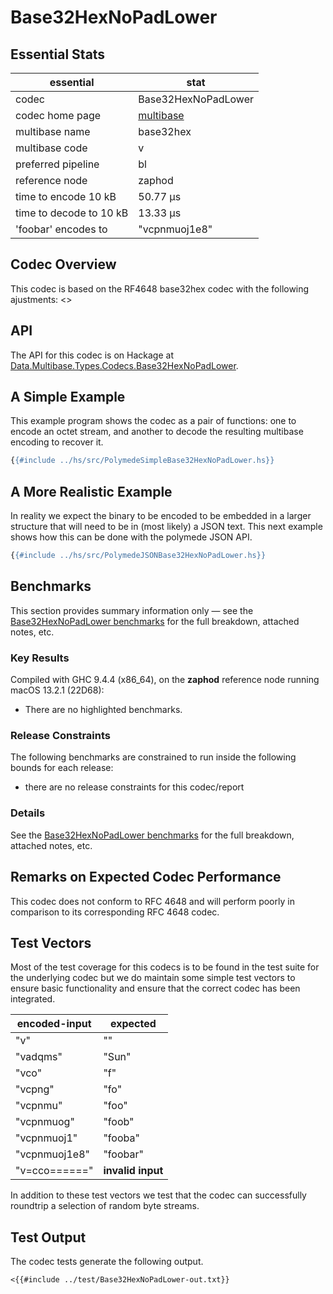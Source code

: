 # Base32HexNoPadLower

## Essential Stats

| essential               | stat                                                   |
| ----------------------- | ------------------------------------------------------ |
| codec                   | Base32HexNoPadLower                                    |
| codec home page         | [multibase](https://github.com/multiformats/multibase) |
| multibase name          | base32hex                                              |
| multibase code          | v                                                      |
| preferred pipeline      | bl                                                     |
| reference node          | zaphod                                                 |
| time to encode 10 kB    | 50.77 μs                                               |
| time to decode to 10 kB | 13.33 μs                                               |
| 'foobar' encodes to     | "vcpnmuoj1e8"                                          |


## Codec Overview

This codec is based on the RF4648 base32hex codec with the following ajustments:
<<Ajustments>>


## API

The API for this codec is on Hackage at [Data.Multibase.Types.Codecs.Base32HexNoPadLower](https://hackage.haskell.org/package/polymede-0.0.0.1/docs/Data-Multibase-Types-Codecs-Base32HexNoPadLower.html).

## A Simple Example

This example program shows the codec as a pair of functions: one to encode an octet stream, 
and another to decode the resulting multibase encoding to recover it.

```haskell
{{#include ../hs/src/PolymedeSimpleBase32HexNoPadLower.hs}}
```

## A More Realistic Example

In reality we expect the binary to be encoded to be embedded in a larger structure that will need
to be in (most likely) a JSON text. This next example shows how this can be done with the polymede
JSON API.

```haskell
{{#include ../hs/src/PolymedeJSONBase32HexNoPadLower.hs}}
```

## Benchmarks


This section provides summary information only &mdash; see the [Base32HexNoPadLower benchmarks](https://cdornan.github.io/polymede-benchmarks/benchmarks/0.0.0.1/Base32HexNoPadLower.html) for the full
breakdown, attached notes, etc.

### Key Results

Compiled with GHC 9.4.4 (x86_64), on the **zaphod** reference node running macOS 13.2.1 (22D68):

* There are no highlighted benchmarks.

### Release Constraints

The following benchmarks are constrained to run inside the following bounds for each release:

* there are no release constraints for this codec/report

### Details

See the [Base32HexNoPadLower benchmarks](https://cdornan.github.io/polymede-benchmarks/benchmarks/0.0.0.1/Base32HexNoPadLower.html) for the full breakdown, attached notes, etc.


## Remarks on Expected Codec Performance

This codec does not conform to RFC 4648 and will perform poorly in comparison to
its corresponding RFC 4648 codec.


## Test Vectors

Most of the test coverage for this codecs is to be found in the test suite for the underlying
codec but we do maintain some simple test vectors to ensure basic functionality and ensure that 
the correct codec has been integrated.

| encoded-input | expected          |
| ------------- | ----------------- |
| "v"           | ""                |
| "vadqms"      | "Sun"             |
| "vco"         | "f"               |
| "vcpng"       | "fo"              |
| "vcpnmu"      | "foo"             |
| "vcpnmuog"    | "foob"            |
| "vcpnmuoj1"   | "fooba"           |
| "vcpnmuoj1e8" | "foobar"          |
| "v=cco======" | **invalid input** |


In addition to these test vectors we test that the codec can successfully roundtrip a selection of 
random byte streams.

## Test Output

The codec tests generate the following output.

```
<{{#include ../test/Base32HexNoPadLower-out.txt}}
```
